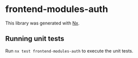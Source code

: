 # frontend-modules-auth

This library was generated with [Nx](https://nx.dev).

## Running unit tests

Run `nx test frontend-modules-auth` to execute the unit tests.
